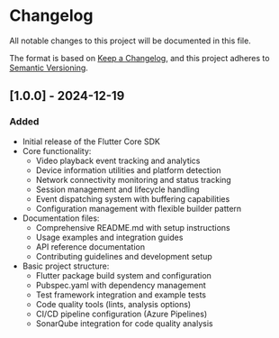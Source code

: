 # Changelog

All notable changes to this project will be documented in this file.

The format is based on [Keep a Changelog](https://keepachangelog.com/en/1.0.0/),
and this project adheres to [Semantic Versioning](https://semver.org/spec/v2.0.0.html).

## [1.0.0] - 2024-12-19

### Added
- Initial release of the Flutter Core SDK
- Core functionality:
  - Video playback event tracking and analytics
  - Device information utilities and platform detection
  - Network connectivity monitoring and status tracking
  - Session management and lifecycle handling
  - Event dispatching system with buffering capabilities
  - Configuration management with flexible builder pattern
- Documentation files:
  - Comprehensive README.md with setup instructions
  - Usage examples and integration guides
  - API reference documentation
  - Contributing guidelines and development setup
- Basic project structure:
  - Flutter package build system and configuration
  - Pubspec.yaml with dependency management
  - Test framework integration and example tests
  - Code quality tools (lints, analysis options)
  - CI/CD pipeline configuration (Azure Pipelines)
  - SonarQube integration for code quality analysis
